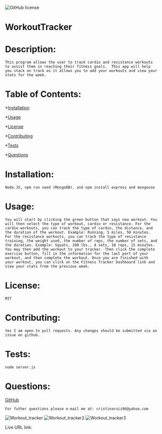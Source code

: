 ![GitHub license](https://img.shields.io/badge/license-MIT-orange.svg)    
# WorkoutTracker
# Description: 

    This program allows the user to track cardio and resistance workouts to assist them in reaching their fitness goals.  This app will help you stack on track as it allows you to add your workouts and view your stats for the week.

# Table of Contents: 
*[Installation](#installation)

*[Usage](#usage)

*[License](#license)

*[Contributing](#contributing)

*[Tests](#tests)

*[Questions](#questions)

# Installation: 

    Node.JS, npm run seed (MongoDB), and npm install express and mongoose

# Usage: 

    You will start by clicking the green button that says new workout. You will then select the type of workout, cardio or resistance. For the cardio workouts, you can track the type of cardio, the distance, and the duration of the workout. Example: Running, 5 miles, 50 minutes. For the resistance workouts, you can track the type of resistance training, the weight used, the number of reps, the number of sets, and the duration. Example: Squats, 200 lbs., 4 sets, 10 reps, 15 minutes. You may then add the workout to your tracker. Then click the complete exercise button, fill in the information for the last part of your workout, and then complete the workout. Once you are finished with your workout, you can click on the Fitness Tracker Dashboard link and view your stats from the previous week. 

# License: 

    MIT

# Contributing: 

    Yes I am open to pull requests. Any changes should be submitted via an issue on github.

# Tests: 

    node server.js

# Questions: 

<a href="https://www.github.com/cristinaruiz21">GitHub</a>

    For futher questions please e-mail me at: cristinaruiz96@yahoo.com
    

![Workout_tracker](https://user-images.githubusercontent.com/64928939/99018320-672abc80-251f-11eb-8efa-d8a3cb59841c.png)
![Workout_tracker2](https://user-images.githubusercontent.com/64928939/99018322-672abc80-251f-11eb-8340-5a8d4217978f.png)
![Workout_tracker3](https://user-images.githubusercontent.com/64928939/99018323-67c35300-251f-11eb-92e1-13d023636541.png)

Live URL link: 